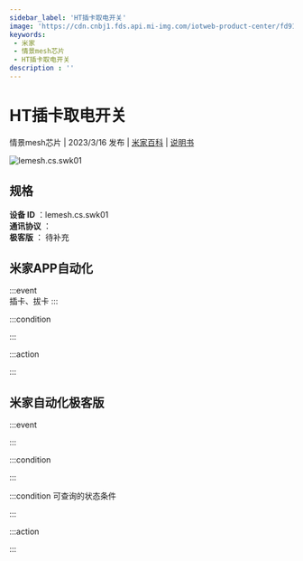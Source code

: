 ```yaml
---
sidebar_label: 'HT插卡取电开关'
image: 'https://cdn.cnbj1.fds.api.mi-img.com/iotweb-product-center/fd91913e992a6bc87b6c57b995691e27_1677660721931.png?GalaxyAccessKeyId=AKVGLQWBOVIRQ3XLEW&Expires=9223372036854775807&Signature=XG67rcNWBKXl1Rkuf1ZIxaAzT7w='
keywords: 
 - 米家
 - 情景mesh芯片
 - HT插卡取电开关
description : ''
---
```

# HT插卡取电开关

情景mesh芯片 | 2023/3/16 发布 | [米家百科](https://home.mi.com/webapp/content/baike/product/index.html?model=lemesh.cs.swk01) | [说明书](https://home.mi.com/views/introduction.html?model=lemesh.cs.swk01&region=cn)

![lemesh.cs.swk01](https://cdn.cnbj1.fds.api.mi-img.com/iotweb-product-center/fd91913e992a6bc87b6c57b995691e27_1677660721931.png?GalaxyAccessKeyId=AKVGLQWBOVIRQ3XLEW&Expires=9223372036854775807&Signature=XG67rcNWBKXl1Rkuf1ZIxaAzT7w=)

## 规格  
> 
**设备 ID** ：lemesh.cs.swk01  
**通讯协议** ：  
**极客版**  ： 待补充 


## 米家APP自动化  

:::event  
插卡、拔卡
:::

:::condition  

:::

:::action   

:::

## 米家自动化极客版  

:::event  

:::

:::condition  

:::

:::condition 可查询的状态条件  

:::

:::action  

:::

        
